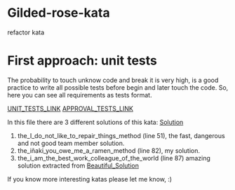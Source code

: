 # Gilded-rose-kata
refactor kata

# First approach: unit tests
The probability to touch unknow code and  break it is very high, is a good practice to write all possible tests before begin and later touch the code.
So, here you can see all requirements as tests format.

[UNIT_TESTS_LINK](https://github.com/delalama/Gilded-rose-kata/blob/master/src/test/java/com/gildedrose/GlidedRoseAlbenizTest.java)
[APPROVAL_TESTS_LINK](https://github.com/delalama/Gilded-rose-kata/blob/master/src/test/java/com/gildedrose/GoldenMasterOwnApprovalTest.java)

In this file there are 3 different solutions of this kata:
[Solution](https://github.com/delalama/Gilded-rose-kata/blob/master/src/main/java/com/gildedrose/GildedRose.java)

1. the_I_do_not_like_to_repair_things_method (line 51), the fast, dangerous and not good team member solution.
2. the_iñaki_you_owe_me_a_ramen_method (line 82), my solution.
3. the_i_am_the_best_work_colleague_of_the_world (line 87) amazing solution extracted from 
[Beautiful_Solution](https://www.youtube.com/watch?v=CIfBC56tPEI&feature=youtu.be&ab_channel=CodesaiDev)

If you know more interesting katas please let me know, :)

